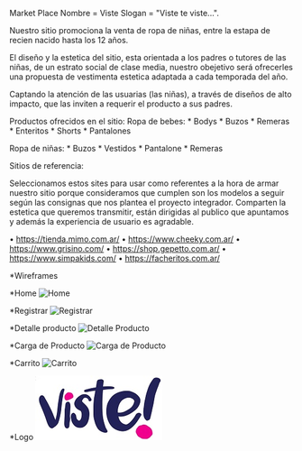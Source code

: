 Market Place 
Nombre = Viste 
Slogan = "Viste te viste...".

Nuestro sitio promociona la venta de ropa de niñas, entre la estapa de recien nacido hasta los 12 años.

El diseño y la estetica del sitio, esta orientada a los padres o tutores de las niñas, de un estrato social de clase media, nuestro obejetivo será ofrecerles una propuesta de vestimenta estetica adaptada a cada temporada del año. 

Captando la atención de las usuarias (las niñas), a través de diseños de alto impacto, que las inviten a requerir el producto a sus padres.


Productos ofrecidos en el sitio:
Ropa de bebes: * Bodys
               * Buzos
               * Remeras
               * Enteritos
               * Shorts
               * Pantalones


Ropa de niñas: * Buzos
               * Vestidos
               * Pantalone
               * Remeras
   
Sitios de referencia:

Seleccionamos estos sites para usar como referentes a la hora de armar nuestro sitio porque consideramos que cumplen son los modelos a seguir según las consignas que nos plantea el proyecto integrador. Comparten la estetica que queremos transmitir, están dirigidas al publico que apuntamos y además la experiencia de usuario es agradable. 

•	https://tienda.mimo.com.ar/
•	https://www.cheeky.com.ar/
•	https://www.grisino.com/
•	https://shop.gepetto.com.ar/
•	https://www.simpakids.com/
•   https://facheritos.com.ar/

*Wireframes

*Home
![Home](https://github.com/Mariana3101/grupo_11_tiendaViste/blob/master/wireframe/home.png)

*Registrar
![Registrar](https://github.com/Mariana3101/grupo_11_tiendaViste/blob/master/wireframe/registrar.png)

*Detalle producto
![Detalle Producto](https://github.com/Mariana3101/grupo_11_tiendaViste/blob/master/wireframe/detalle.png)

*Carga de Producto
![Carga de Producto](https://github.com/Mariana3101/grupo_11_tiendaViste/blob/master/wireframe/cargaProducto.png)

*Carrito
![Carrito](https://github.com/Mariana3101/grupo_11_tiendaViste/blob/master/wireframe/carrito.png)

*Logo
 ![Logo](https://github.com/Mariana3101/grupo_11_tiendaViste/blob/master/public/images/logo.jpg) 